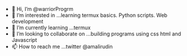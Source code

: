 - 👋 Hi, I’m @warriorProgrm
- 👀 I’m interested in ...learning termux basics. Python scripts. Web development 
- 🌱 I’m currently learning ...termux
- 💞️ I’m looking to collaborate on ...building programs using css html and Javascript
- 📫 How to reach me ...twitter @amalirudin 

<!---
warriorProgrm/warriorProgrm is a ✨ special ✨ repository because its `README.md` (this file) appears on your GitHub profile.
You can click the Preview link to take a look at your changes.
--->
